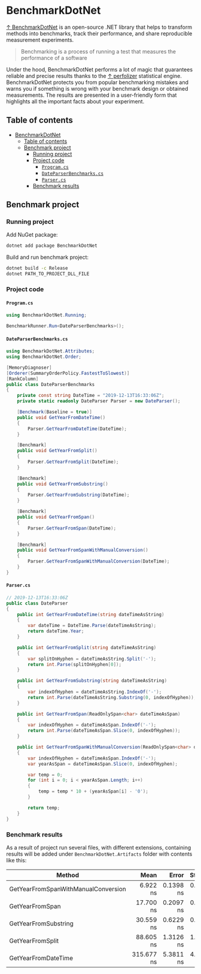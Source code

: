 # BenchmarkDotNet

[↑ BenchmarkDotNet](https://github.com/dotnet/BenchmarkDotNet) is an open-source .NET library that helps to transform methods into benchmarks, track their performance, and share reproducible measurement experiments.

> Benchmarking is a process of running a test that measures the performance of a software

Under the hood, BenchmarkDotNet performs a lot of magic that guarantees reliable and precise results thanks to the [↑ perfolizer](https://github.com/AndreyAkinshin/perfolizer) statistical engine. BenchmarkDotNet protects you from popular benchmarking mistakes and warns you if something is wrong with your benchmark design or obtained measurements. The results are presented in a user-friendly form that highlights all the important facts about your experiment.

## Table of contents

- [BenchmarkDotNet](#benchmarkdotnet)
  - [Table of contents](#table-of-contents)
  - [Benchmark project](#benchmark-project)
    - [Running project](#running-project)
    - [Project code](#project-code)
      - [`Program.cs`](#programcs)
      - [`DateParserBenchmarks.cs`](#dateparserbenchmarkscs)
      - [`Parser.cs`](#parsercs)
    - [Benchmark results](#benchmark-results)

## Benchmark project

### Running project

Add NuGet package:

```bash
dotnet add package BenchmarkDotNet
```

Build and run benchmark project:

```bash
dotnet build -c Release
dotnet PATH_TO_PROJECT_DLL_FILE
```

### Project code

#### `Program.cs`

```csharp
using BenchmarkDotNet.Running;

BenchmarkRunner.Run<DateParserBenchmarks>();
```

#### `DateParserBenchmarks.cs`

```csharp
using BenchmarkDotNet.Attributes;
using BenchmarkDotNet.Order;

[MemoryDiagnoser]
[Orderer(SummaryOrderPolicy.FastestToSlowest)]
[RankColumn]
public class DateParserBenchmarks
{
    private const string DateTime = "2019-12-13T16:33:06Z";
    private static readonly DateParser Parser = new DateParser();

    [Benchmark(Baseline = true)]
    public void GetYearFromDateTime()
    {
        Parser.GetYearFromDateTime(DateTime);
    }

    [Benchmark]
    public void GetYearFromSplit()
    {
        Parser.GetYearFromSplit(DateTime);
    }

    [Benchmark]
    public void GetYearFromSubstring()
    {
        Parser.GetYearFromSubstring(DateTime);
    }

    [Benchmark]
    public void GetYearFromSpan()
    {
        Parser.GetYearFromSpan(DateTime);
    }

    [Benchmark]
    public void GetYearFromSpanWithManualConversion()
    {
        Parser.GetYearFromSpanWithManualConversion(DateTime);
    }
}
```

#### `Parser.cs`

```csharp
// 2019-12-13T16:33:06Z
public class DateParser
{
    public int GetYearFromDateTime(string dateTimeAsString)
    {
        var dateTime = DateTime.Parse(dateTimeAsString);
        return dateTime.Year;
    }

    public int GetYearFromSplit(string dateTimeAsString)
    {
        var splitOnHyphen = dateTimeAsString.Split('-');
        return int.Parse(splitOnHyphen[0]);
    }

    public int GetYearFromSubstring(string dateTimeAsString)
    {
        var indexOfHyphen = dateTimeAsString.IndexOf('-');
        return int.Parse(dateTimeAsString.Substring(0, indexOfHyphen));
    }

    public int GetYearFromSpan(ReadOnlySpan<char> dateTimeAsSpan)
    {
        var indexOfHyphen = dateTimeAsSpan.IndexOf('-');
        return int.Parse(dateTimeAsSpan.Slice(0, indexOfHyphen));
    }

    public int GetYearFromSpanWithManualConversion(ReadOnlySpan<char> dateTimeAsSpan)
    {
        var indexOfHyphen = dateTimeAsSpan.IndexOf('-');
        var yearAsSpan = dateTimeAsSpan.Slice(0, indexOfHyphen);

        var temp = 0;
        for (int i = 0; i < yearAsSpan.Length; i++)
        {
            temp = temp * 10 + (yearAsSpan[i] - '0');
        }

        return temp;
    }
}
```

### Benchmark results

As a result of project run several files, with different extensions, containing results will be added under `BenchmarkDotNet.Artifacts` folder with contents like this:

| Method                              |       Mean |     Error |    StdDev | Ratio | Rank |  Gen 0 | Allocated |
| ----------------------------------- | ---------: | --------: | --------: | ----: | ---: | -----: | --------: |
| GetYearFromSpanWithManualConversion |   6.922 ns | 0.1398 ns | 0.1239 ns |  0.02 |    1 |      - |         - |
| GetYearFromSpan                     |  17.700 ns | 0.2097 ns | 0.1859 ns |  0.06 |    2 |      - |         - |
| GetYearFromSubstring                |  30.559 ns | 0.6229 ns | 0.5522 ns |  0.10 |    3 | 0.0051 |      32 B |
| GetYearFromSplit                    |  88.605 ns | 1.3126 ns | 1.2279 ns |  0.28 |    4 | 0.0254 |     160 B |
| GetYearFromDateTime                 | 315.677 ns | 5.3811 ns | 4.7702 ns |  1.00 |    5 |      - |         - |

